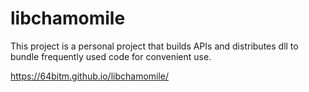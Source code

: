 # libchamomile
This project is a personal project that builds APIs and distributes dll to bundle frequently used code for convenient use.

https://64bitm.github.io/libchamomile/
